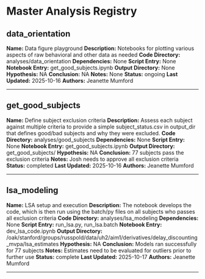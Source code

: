 # Master Analysis Registry

## data_orientation
**Name:** Data figure playground
**Description:** Notebooks for plotting various aspects of raw behavioral and other data as needed
**Code Directory:** analyses/data_orientation
**Dependencies:** None
**Script Entry:** None
**Notebook Entry:** get_good_subjects.ipynb
**Output Directory:** None
**Hypothesis:** NA
**Conclusion:** NA
**Notes:** None
**Status:** ongoing
**Last Updated:** 2025-10-16
**Authors:** Jeanette Mumford

---

## get_good_subjects
**Name:** Define subject exclusion criteria
**Description:** Assess each subject against multiple criteria to provide a  simple subject_status.csv in output_dir that defines  good/bad subjects and why they were excluded.
**Code Directory:** analyses/good_subjects
**Dependencies:** None
**Script Entry:** None
**Notebook Entry:** get_good_subjects.ipynb
**Output Directory:** get_good_subjects/
**Hypothesis:** NA
**Conclusion:** 77 subjects pass the exclusion criteria
**Notes:** Josh needs to approve all exclusion criteria
**Status:** completed
**Last Updated:** 2025-10-16
**Authors:** Jeanette Mumford

---

## lsa_modeling
**Name:** LSA setup and execution
**Description:** The notebook develops the code, which is then run using the batch/py files on all subjects who passes all exclusion  criteria
**Code Directory:** analyses/lsa_modeling
**Dependencies:** None
**Script Entry:** run_lsa.py, run_lsa.batch
**Notebook Entry:** dev_lsa_code.ipynb
**Output Directory:** /oak/stanford/groups/russpold/data/uh2/aim1/derivatives/delay_discounting_mvpa/lsa_estimates
**Hypothesis:** NA
**Conclusion:** Models ran successfully for 77 subjects
**Notes:** Estimates need to be evaluated for outliers prior to further use
**Status:** complete
**Last Updated:** 2025-10-17
**Authors:** Jeanette Mumford

---
